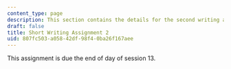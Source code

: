 ```yaml
---
content_type: page
description: This section contains the details for the second writing assignment.
draft: false
title: Short Writing Assignment 2
uid: 807fc503-a058-42df-98f4-0ba26f167aee
---
```

This assignment is due the end of day of session 13.